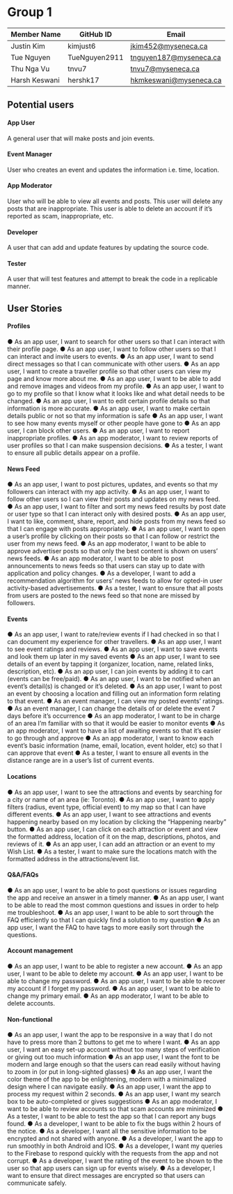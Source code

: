 # Group 1

|   Member Name  | GitHub ID |           Email               |
| ---------------| ---------------|-------------------------------|
| Justin Kim     | kimjust6	  |jkim452@myseneca.ca    	  |
| Tue Nguyen     | TueNguyen2911  |tnguyen187@myseneca.ca 	  |
| Thu Nga Vu	 | tnvu7	  |tnvu7@myseneca.ca   		  |
| Harsh Keswani  | hershk17	  |hkmkeswani@myseneca.ca 	  |



## Potential users

#### App User
A general user that will make posts and join events.

#### Event Manager
User who creates an event and updates the information i.e. time, location.

#### App Moderator
User who will be able to view all events and posts.  This user will delete any posts that are inappropriate. This user is able to delete an account if it’s reported as scam, inappropriate, etc.

#### Developer
A user that can add and update features by updating the source code.

#### Tester
A user that will test features and attempt to break the code in a replicable manner.



## User Stories

#### Profiles

●	As an app user, I want to search for other users so that I can interact with their profile page.
●	As an app user, I want to follow other users so that I can interact and invite users to events.
●	As an app user, I want to send direct messages so that I can communicate with other users.
●	As an app user, I want to create a traveller profile so that other users can view my page and know more about me.
●	As an app user, I want to be able to add and remove images and videos from my profile.
●	As an app user, I want to go to my profile so that I know what it looks like and what detail needs to be changed. 
●	As an app user, I want to edit certain profile details so that information is more accurate. 
●	As an app user, I want to make certain details public or not so that my information is safe 
●	As an app user, I want to see how many events myself or other people have gone to 
●	As an app user, I can block other users.
●	As an app user, I want to report inappropriate profiles.
●	As an app moderator, I want to review reports of user profiles so that I can make suspension decisions.
●	As a tester, I want to ensure all public details appear on a profile. 

#### News Feed

●	As an app user, I want to post pictures, updates, and events so that my followers can interact with my app activity. 
●	As an app user, I want to follow other users so I can view their posts and updates on my news feed.
●	As an app user, I want to filter and sort my news feed results by post date or user type so that I can interact only with desired posts.
●	As an app user, I want to like, comment, share, report, and hide posts from my news feed so that I can engage with posts appropriately.
●	As an app user, I want to open a user’s profile by clicking on their posts so that I can follow or restrict the user from my news feed.
●	As an app moderator, I want to be able to approve advertiser posts so that only the best content is shown on users’ news feeds.
●	As an app moderator, I want to be able to post announcements to news feeds so that users can stay up to date with application and policy changes.
●	As a developer, I want to add a recommendation algorithm for users’ news feeds to allow for opted-in user activity-based advertisements.
●	As a tester, I want to ensure that all posts from users are posted to the news feed so that none are missed by followers. 

#### Events 

●	As an app user, I want to rate/review events if I had checked in so that I can document my experience for other travellers.
●	As an app user, I want to see event ratings and reviews.
●	As an app user, I want to save events and look them up later in my saved events 
●	As an app user, I want to see details of an event by tapping it (organizer, location, name, related links, description, etc).
●	As an app user, I can join events by adding it to cart (events can be free/paid).
●	As an app user, I want to be notified when an event’s detail(s) is changed or it’s deleted.
●	As an app user, I want to post an event by choosing a location and filling out an information form relating to that event. 
●	As an event manager, I can view my posted events’ ratings. 
●	As an event manager, I can change the details of or delete the event 7 days before it’s occurrence 
●	As an app moderator, I want to be in charge of an area I’m familiar with so that it would be easier to monitor events 
●	As an app moderator, I want to have a list of awaiting events so that it’s easier to go through and approve 
●	As an app moderator, I want to know each event’s basic information (name, email, location, event holder, etc) so that I can approve that event
●	As a tester, I want to ensure all events in the distance range are in a user’s list of current events.

#### Locations

●	As an app user, I want to see the attractions and events by searching for a city or name of an area (ie: Toronto).
●	As an app user, I want to apply filters (radius, event type, official event) to my map so that I can have different events.
●	As an app user, I want to see attractions and events happening nearby based on my location by clicking the “Happening nearby” button.
●	As an app user, I can click on each attraction or event and view the formatted address, location of it on the map, descriptions, photos, and reviews of it. 
●	As an app user, I can add an attraction or an event to my Wish List.
●	As a tester, I want to make sure the locations match with the formatted address in the attractions/event list.

#### Q&A/FAQs

●	As an app user, I want to be able to post questions or issues regarding the app and receive an answer in a timely manner.
●	As an app user, I want to be able to read the most common questions and issues in order to help me troubleshoot.
●	As an app user, I want to be able to sort through the FAQ efficiently so that I can quickly find a solution to my question
●	As an app user, I want the FAQ to have tags to more easily sort through the questions.

#### Account management

●	As an app user, I want to be able to register a new account.
●	As an app user, I want to be able to delete my account.
●	As an app user, I want to be able to change my password.
●	As an app user, I want to be able to recover my account if I forget my password.
●	As an app user, I want to be able to change my primary email.
●	As an app moderator, I want to be able to delete accounts.

#### Non-functional

●	As an app user, I want the app to be responsive in a way that I do not have to press more than 2 buttons to get me to where I want.
●	As an app user, I want an easy set-up account without too many steps of verification or giving out too much information
●	As an app user, I want the font to be modern and large enough so that the users can read easily without having to zoom in (or put in long-sighted glasses)
●	As an app user, I want the color theme of the app to be enlightening, modern with a minimalized design where I can navigate easily.
●	As an app user, I want the app to process my request within 2 seconds.
●	As an app user, I want my search box to be auto-completed or gives suggestions
●	As an app moderator, I want to be able to review accounts so that scam accounts are minimized
●	As a tester, I want to be able to test the app so that I can report any bugs found. 
●	As a developer, I want to be able to fix the bugs within 2 hours of the notice.
●	As a developer, I want all the sensitive information to be encrypted and not shared with anyone.
●	As a developer, I want the app to run smoothly in both Android and IOS.
●	As a developer, I want my queries to the Firebase to respond quickly with the requests from the app and not corrupt.
●	As a developer, I want the rating of the event to be shown to the user so that app users can sign up for events wisely. 
●	As a developer, I want to ensure that direct messages are encrypted so that users can communicate safely.